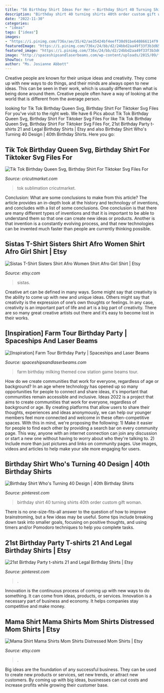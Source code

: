 ```yaml
---
title: "56 Birthday Shirt Ideas For Her ~ Birthday Shirt 40 Turning Shirts 40th Order Custom Gift Woman"
description: "Birthday shirt 40 turning shirts 40th order custom gift woman"
date: "2022-11-30"
categories:
- "ideas"
tags: ["ideas"]
images:
- "https://i.pinimg.com/736x/ae/35/42/ae35424bf4eeff30d91be640866114f9.jpg"
featuredImage: "https://i.pinimg.com/736x/24/bb/d2/24bbd2aa49f33f3b3d652caa1d742ddf--birthday-shirts-th-birthday.jpg"
featured_image: "https://i.pinimg.com/736x/24/bb/d2/24bbd2aa49f33f3b3d652caa1d742ddf--birthday-shirts-th-birthday.jpg"
image: "http://spaceshipsandlaserbeams.com/wp-content/uploads/2015/09/farm_birthday_party_game_milking_cow.jpg"
ShowToc: true
author: "Ms. Josianne Abbott"
---
```



Creative people are known for their unique ideas and creativity. They come up with new ways to do things, and their minds are always open to new ideas. This can be seen in their work, which is usually different than what is being done around them. Creative people often have a way of looking at the world that is different from the average person.

	

		
looking for Tik Tok Birthday Queen Svg, Birthday Shirt For Tiktoker Svg Files For you've visit to the right web. We have 6 Pics about Tik Tok Birthday Queen Svg, Birthday Shirt For Tiktoker Svg Files For like Tik Tok Birthday Queen Svg, Birthday Shirt For Tiktoker Svg Files For, 21st Birthday Party t-shirts 21 and Legal Birthday Shirts | Etsy and also Birthday Shirt Who&#039;s Turning 40 Design | 40th Birthday Shirts. Here you go:
		
    
## Tik Tok Birthday Queen Svg, Birthday Shirt For Tiktoker Svg Files For

<img loading=lazy src="https://cricutmarket.com/wp-content/uploads/2021/06/Tik-Tok-Birthday-Queen-Svg-BD26062021HB15-1536x1536.png" onerror="this.onerror=null;this.src='https://tse1.mm.bing.net/th?id=OIP.0apVkhK1kAINpGp4bMHm3AHaHa&amp;pid=15.1';" alt="Tik Tok Birthday Queen Svg, Birthday Shirt For Tiktoker Svg Files For">

_Source: cricutmarket.com_

>tok sublimation cricutmarket. 

	

Conclusion: What are some conclusions to make from this article?
The article provides an in-depth look at the history and technology of inventions, and concludes with a list of some conclusions. One conclusion is that there are many different types of inventions and that it is important to be able to understand them so that one can create new ideas or products. Another is that invention is a constantly evolving process, and that new technologies can be invented much faster than people are currently thinking possible.

    
## Sistas T-Shirt Sisters Shirt Afro Women Shirt Afro Girl Shirt | Etsy

<img loading=lazy src="https://i.etsystatic.com/26054411/r/il/670e14/3074406724/il_fullxfull.3074406724_lisl.jpg" onerror="this.onerror=null;this.src='https://tse1.mm.bing.net/th?id=OIP.nOVZi3p26GlC-zBzzpPbfAHaE8&amp;pid=15.1';" alt="Sistas T-Shirt Sisters Shirt Afro Women Shirt Afro Girl Shirt | Etsy">

_Source: etsy.com_

>sistas. 

	

Creative art can be defined in many ways. Some might say that creativity is the ability to come up with new and unique ideas. Others might say that creativity is the expression of one’s own thoughts or feelings. In any case, creativity is an important part of life and art is a big part of creativity. There are so many great creative artists out there and it’s easy to become lost in their works.

    
## [Inspiration] Farm Tour Birthday Party | Spaceships And Laser Beams

<img loading=lazy src="http://spaceshipsandlaserbeams.com/wp-content/uploads/2015/09/farm_birthday_party_game_milking_cow.jpg" onerror="this.onerror=null;this.src='https://tse2.mm.bing.net/th?id=OIP.4lIu-_XxfljHt8lnVO6uEwHaFj&amp;pid=15.1';" alt="[Inspiration] Farm Tour Birthday Party | Spaceships and Laser Beams">

_Source: spaceshipsandlaserbeams.com_

>farm birthday milking themed cow station game beams tour. 

	

How do we create communities that work for everyone, regardless of age or background?
In an age where technology has opened up so many opportunities for people to connect and share ideas, it's important that communities remain accessible and inclusive. Ideas 2022 is a project that aims to create communities that work for everyone, regardless of background or age. By creating platforms that allow users to share their thoughts, experiences and ideas anonymously, we can help our younger members feel more connected and welcome in these often-competitive spaces. With this in mind, we're proposing the following: 1) Make it easier for people to find each other by providing a search bar on every community page. This way, anyone with an internet connection can join any discussion or start a new one without having to worry about who they're talking to. 2) Include more than just pictures and links on community pages. Use images, videos and articles to help make your site more engaging for users.

    
## Birthday Shirt Who&#039;s Turning 40 Design | 40th Birthday Shirts

<img loading=lazy src="https://i.pinimg.com/736x/24/bb/d2/24bbd2aa49f33f3b3d652caa1d742ddf--birthday-shirts-th-birthday.jpg" onerror="this.onerror=null;this.src='https://tse4.mm.bing.net/th?id=OIP.CtEZ6S3eCHVQBFREtdebfwHaHa&amp;pid=15.1';" alt="Birthday Shirt Who&#039;s Turning 40 Design | 40th Birthday Shirts">

_Source: pinterest.com_

>birthday shirt 40 turning shirts 40th order custom gift woman. 

	

There is no one-size-fits-all answer to the question of how to improve brainstroming, but a few ideas may be useful. Some tips include breaking down task into smaller goals, focusing on positive thoughts, and using timers and/or Pomodoro techniques to help you complete tasks.

    
## 21st Birthday Party T-shirts 21 And Legal Birthday Shirts | Etsy

<img loading=lazy src="https://i.pinimg.com/736x/ae/35/42/ae35424bf4eeff30d91be640866114f9.jpg" onerror="this.onerror=null;this.src='https://tse4.mm.bing.net/th?id=OIP.NGK4RxVDnm6nWLpCK6OKmwHaF3&amp;pid=15.1';" alt="21st Birthday Party t-shirts 21 and Legal Birthday Shirts | Etsy">

_Source: pinterest.com_

>. 

	

Innovation is the continuous process of coming up with new ways to do something. It can come from ideas, products, or services. Innovation is a necessary part of business and economy. It helps companies stay competitive and make money.

    
## Mama Shirt Mama Shirts Mom Shirts Distressed Mom Shirts | Etsy

<img loading=lazy src="https://i.etsystatic.com/25561841/r/il/39c516/2724258491/il_fullxfull.2724258491_cib1.jpg" onerror="this.onerror=null;this.src='https://tse4.mm.bing.net/th?id=OIP.nAc9VOMBoDZGjwAQbmM6sQHaF6&amp;pid=15.1';" alt="Mama Shirt Mama Shirts Mom Shirts Distressed Mom Shirts | Etsy">

_Source: etsy.com_

>. 

	

Big ideas are the foundation of any successful business. They can be used to create new products or services, set new trends, or attract new customers. By coming up with big ideas, businesses can cut costs and increase profits while growing their customer base.

